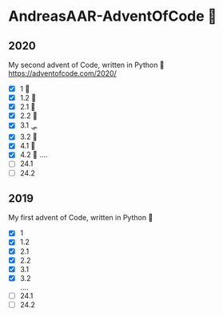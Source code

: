 # AndreasAAR-AdventOfCode 🎅

## 2020

My second advent of Code, written in Python 🐍 
https://adventofcode.com/2020/

- [x] 1  🐙
- [x] 1.2 🐌
- [x] 2.1 🦎
- [x] 2.2 🦜
- [x] 3.1 🛷
- [x] 3.2 🌲 
- [x] 4.1 🔎
- [x] 4.2 🔬
....
- [ ] 24.1
- [ ] 24.2

## 2019
My first advent of Code, written in Python  🐍
- [x] 1  
- [x] 1.2 
- [x] 2.1 
- [x] 2.2 
- [x] 3.1 
- [x] 3.2  
....
- [ ] 24.1
- [ ] 24.2
